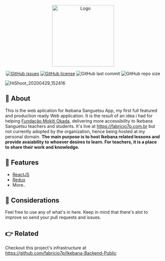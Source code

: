<div align="center">
  <img src="https://ikebana-app-content.s3-sa-east-1.amazonaws.com/static/mainlogo_transparent.png" alt="Logo" width=200/>
</div>

<div align="center">

[![GitHub issues](https://img.shields.io/github/issues/fabricio7p/Ikebana-App-Frontend)](https://github.com/fabricio7p/Ikebana-App-Frontend/issues) [![GitHub license](https://img.shields.io/github/license/fabricio7p/Ikebana-App-Frontend)](https://github.com/fabricio7p/Ikebana-App-Frontend?color=yellow) ![GitHub last commit](https://img.shields.io/github/last-commit/fabricio7p/Ikebana-App-Frontend?color=blue) ![GitHub repo size](https://img.shields.io/github/repo-size/fabricio7p/Ikebana-App-Frontend)

</div>

![HiShoot_20200429_152416](https://user-images.githubusercontent.com/46208058/80632365-8e131c80-8a2d-11ea-97c4-3935bd64ff0d.png)

## :notebook: About
This is the web aplication for Ikebana Sanguetsu App, my first full featured and production ready Web application.
It is the result of an idea i had for helping [Fundação Mokiti Okada](https://fmo.org.br), delivering more accessibility to Ikebana Sanguetsu teachers and students.
It's live at https://fabricio7p.com.br but not currently adopted by the organization, hence being hosted at my personal domain.
**The main purpose is to host Ikebana related lessons and provide avaiability to whoever desires to learn. For teachers, it is a place to share their work and knowledge.**

## :space_invader: Features

* [ReactJS](https://pt-br.reactjs.org/)
* [Redux](https://redux.js.org/)
* More..

## :thought_balloon: Considerations
Feel free to use any of what's in here. Keep in mind that there's alot to improve so send your pull requests and issues.

## :point_right: Related
Checkout this project's infrastructure at https://github.com/fabricio7p/Ikebana-Backend-Public
